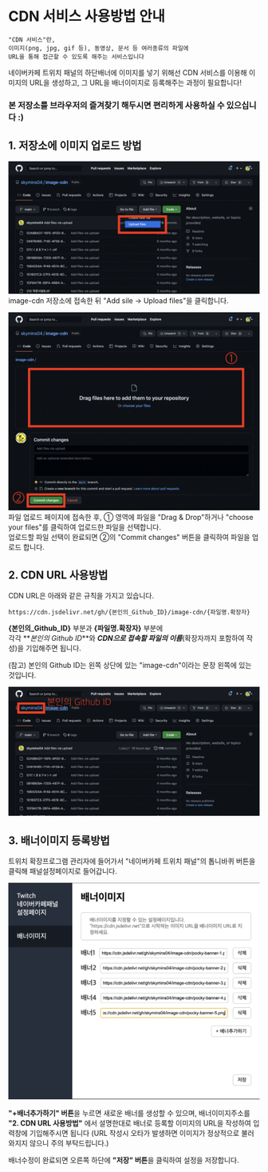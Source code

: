 # CDN 서비스 사용방법 안내

```
"CDN 서비스"란,
이미지(png, jpg, gif 등), 동영상, 문서 등 여러종류의 파일에
URL을 통해 접근할 수 있도록 해주는 서비스입니다
```

네이버카페 트위치 패널의 하단배너에 이미지를 넣기 위해선 CDN 서비스를 이용해 이미지의 URL을 생성하고, 그 URL을 배너이미지로 등록해주는 과정이 필요합니다!

### **본 저장소를 브라우저의 즐겨찾기 해두시면 편리하게 사용하실 수 있으십니다 :)**

## 1. 저장소에 이미지 업로드 방법

![img1](./readme-images/img1.png)
image-cdn 저장소에 접속한 뒤 "Add sile -> Upload files"을 클릭합니다.

![img2](./readme-images/img2.png)
파일 업로드 페이지에 접속한 후,
① 영역에 파일을 "Drag & Drop"하거나 "choose your files"를 클릭하여 업로드한 파일을 선택합니다.  
업로드할 파일 선택이 완료되면 ②의 "Commit changes" 버튼을 클릭하여 파일을 업로드 합니다.

## 2. CDN URL 사용방법

CDN URL은 아래와 같은 규칙을 가지고 있습니다.

```
https://cdn.jsdelivr.net/gh/{본인의_Github_ID}/image-cdn/{파일명.확장자}
```

**{본인의\_Github_ID}** 부분과 **{파일명.확장자}** 부분에  
각각 **_본인의 Github ID_**와 **_CDN으로 접속할 파일의 이름_**(확장자까지 포함하여 작성)을 기입해주면 됩니다.

(참고) 본인의 Github ID는 왼쪽 상단에 있는 "image-cdn"이라는 문장 왼쪽에 있는 것입니다.

![img3](./readme-images/img3.png)

## 3. 배너이미지 등록방법

트위치 확장프로그램 관리자에 들어가서 "네이버카페 트위치 패널"의 톱니바퀴 버튼을 클릭해 패널설정페이지로 들어갑니다.

![img4](./readme-images/img4.png)

**"+배너추가하기" 버튼**을 누르면 새로운 배너를 생성할 수 있으며, 배너이미지주소를 **"2. CDN URL 사용방법"** 에서 설명한대로 배너로 등록할 이미지의 URL을 작성하여 입력창에 기입해주시면 됩니다 (URL 작성시 오타가 발생하면 이미지가 정상적으로 불러와지지 않으니 주의 부탁드립니다.)

배너수정이 완료되면 오른쪽 하단에 **"저장" 버튼**을 클릭하여 설정을 저장합니다.
